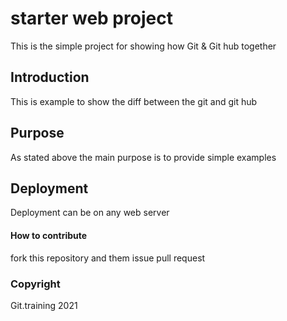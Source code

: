 # starter web project

This is the simple project for showing how Git & Git hub together

## Introduction

This is example to show the diff between the git and git hub

## Purpose

As stated above the main purpose is to provide simple examples

## Deployment

Deployment can be on any web server

#### How to contribute

fork this repository and them issue pull request

### Copyright

Git.training 2021